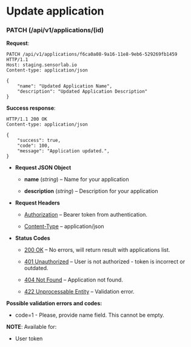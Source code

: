# Update application


### PATCH (/api/v1/applications/(id)
**Request**:

```
PATCH /api/v1/applications/f6ca0a08-9a16-11e8-9eb6-529269fb1459 HTTP/1.1
Host: staging.sensorlab.io
Content-type: application/json

{
    "name": "Updated Application Name",
    "description": "Updated Application Description"
}
```

**Success response**:

```
HTTP/1.1 200 OK
Content-type: application/json

{
    "success": true,
    "code": 100,
    "message": "Application updated.",
}
```


* **Request JSON Object**

    
    * **name** (*string*) – Name for your application


    * **description** (*string*) – Description for your application



* **Request Headers**

    
    * [Authorization](https://tools.ietf.org/html/rfc7235#section-4.2) – Bearer token from authentication.


    * [Content-Type](https://tools.ietf.org/html/rfc7231#section-3.1.1.5) – application/json



* **Status Codes**

    
    * [200 OK](http://www.w3.org/Protocols/rfc2616/rfc2616-sec10.html#sec10.2.1) – No errors, will return result with applications list.


    * [401 Unauthorized](http://www.w3.org/Protocols/rfc2616/rfc2616-sec10.html#sec10.4.2) – User is not authorized - token is incorrect or outdated.


    * [404 Not Found](http://www.w3.org/Protocols/rfc2616/rfc2616-sec10.html#sec10.4.5) – Application not found.


    * [422 Unprocessable Entity](http://tools.ietf.org/html/rfc4918#section-11.2) – Validation error.


**Possible validation errors and codes:**


* code=1 - Please, provide name field. This cannot be empty.

**NOTE**: Available for:


* User token
